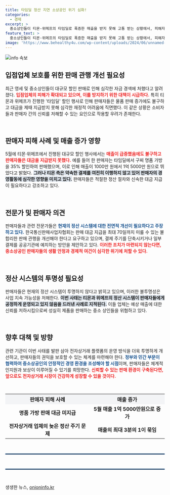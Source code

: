 ```yaml
---
title: 타임딜 정산 지연 소상공인 위기 심화!
categories:
  - 경제
excerpt: >
  중소상인들이 티몬·위메프의 타임딜로 폭증한 매출을 받지 못해 고통 받는 상황에서, 피해자들이 대책 촉구 기자회견을 열고 불합리한 판매 관행 개선을 요구하고 있다.
feature_text: >
  중소상인들이 티몬·위메프의 타임딜로 폭증한 매출을 받지 못해 고통 받는 상황에서, 피해자들이 대책 촉구 기자회견을 열고 불합리한 판매 관행 개선을 요구하고 있다.
image: 'https://www.behealthy4u.com/wp-content/uploads/2024/06/unnamed-file.png'
---
```


<p><img src="https://www.behealthy4u.com/wp-content/uploads/2024/06/unnamed-file.png" alt="info 속보" /></p>

<h2 data-ke-size="size26">입점업체 보호를 위한 판매 관행 개선 필요성</h2>

<p data-ke-size="size16">최근 영세 및 중소상인들이 대규모 할인 판매로 인해 심각한 자금 경색에 처했다고 알려졌다. <b><span style="color: #ee2323;">입점업체의 피해가 확대되고 있으며, 이를 방지하기 위한 대책이 시급하다.</span></b> 특히 티몬과 위메프가 진행한 '타임딜' 할인 행사로 인해 판매자들은 물품 판매 증가에도 불구하고 대금을 제때 지급받지 못해 심각한 재정적 어려움에 직면했다. 이 같은 상황은 소비자들과 판매자 간의 신뢰를 저해할 수 있는 요인으로 작용할 우려가 존재한다.</p>

<p data-ke-size="size16">&nbsp;</p>

<h2 data-ke-size="size26">판매자 피해 사례 및 매출 증가 영향</h2>

<p data-ke-size="size16">5월에 티몬·위메프에서 진행된 대규모 할인 행사에서는 <b><span style="color: #ee2323;">매출이 급증했음에도 불구하고 판매자들은 대금을 지급받지 못했다.</span></b> 예를 들어 한 판매자는 타임딜에서 구찌 명품 가방을 35% 할인하여 판매했으며, 이로 인해 매출이 1000만 원에서 1억 5000만 원으로 뛰었다고 밝혔다. <b><span style="background-color: #21538527;">그러나 티몬 측은 약속한 결제를 여전히 이행하지 않고 있어 판매자의 경영활동에 심각한 영향을 미치고 있다.</span></b> 판매자들은 적절한 정산 절차와 신속한 대금 지급이 필요하다고 강조하고 있다.</p>

<p data-ke-size="size16">&nbsp;</p>

<h2 data-ke-size="size26">전문가 및 판매자 의견</h2>

<p data-ke-size="size16">판매자들과 관련 전문가들은 <b><span style="color: #1a5490;">현재의 정산 시스템에 대한 전면적 개선이 필요하다고 주장하고 있다.</span></b> 한국통신판매사업자협회는 판매 대금 지급을 최대 70일까지 미룰 수 있는 불합리한 판매 관행을 개선해야 한다고 요구하고 있으며, 결제 주기를 단축시키거나 일부 결제를 공공기관에 예치하는 방안을 제안하고 있다. <b><span style="color: #ee2323;">이러한 조치가 마련되지 않는다면, 중소상공인 판매자들의 생활 안정과 경제적 여건이 심각한 위기에 처할 수 있다.</span></b></p>

<p data-ke-size="size16">&nbsp;</p>

<h2 data-ke-size="size26">정산 시스템의 투명성 필요성</h2>

<p data-ke-size="size16">판매자들은 현재의 정산 시스템이 투명하지 않다고 밝히고 있으며, 이러한 불투명성은 사업 지속 가능성을 저해한다. <b><span style="background-color: #21538527;">이번 사태는 티몬과 위메프의 정산 시스템이 판매자들에게 공정하게 운영되고 있지 않음을 드러낸 사례로 지적된다.</span></b> 이들 업체는 예상 매출에 대한 신뢰를 저하시킴으로써 성실히 제품을 판매하는 중소 상인들을 위협하고 있다.</p>

<p data-ke-size="size16">&nbsp;</p>

<h2 data-ke-size="size26">향후 대책 및 방향</h2>

<p data-ke-size="size16">관련 기관이 이번 사태를 발판 삼아 전자상거래 플랫폼의 운영 방식을 더욱 투명하게 개선하고, 판매자들의 권익을 보호할 수 있는 체계를 마련해야 한다. <b><span style="color: #1a5490;">정부와 민간 부문이 협력하여 중소상공인의 안정적인 경영 환경을 조성해야 할 시점</span></b>이며, 판매자들은 체계적인지원과 보상이 이루어질 수 있기를 희망한다. <b><span style="color: #ee2323;">신뢰할 수 있는 판매 환경이 구축된다면, 앞으로도 전자상거래 시장이 건강하게 성장할 수 있을 것이다.</span></b></p>

<p data-ke-size="size16">&nbsp;</p>

<table style="width: 100%; border-collapse: collapse;">
  <tr>
    <th style="text-align: center; background-color: #f3f4f6;">판매자 피해 사례</th>
    <th style="text-align: center; background-color: #f3f4f6;">매출 증가</th>
  </tr>
  <tr>
    <td style="text-align: center; height: 17px;"><b>명품 가방 판매 대금 미지급</b></td>
    <td style="text-align: center; height: 17px;"><b>5월 매출 1억 5000만원으로 증가</b></td>
  </tr>
  <tr>
    <td style="text-align: center; height: 17px;"><b>전자상거래 업체의 늦은 정산 주기 문제</b></td>
    <td style="text-align: center; height: 17px;"><b>매출의 최대 3분의 1이 묶임</b></td>
  </tr>
</table>

<p data-ke-size="size16">&nbsp;</p>

<hr style="border: 1px solid #1a5490;">

<p data-ke-size="size16">&nbsp;</p>

<hr style="border: 1px solid #1a5490;">

<p data-ke-size="size16">&nbsp;</p>
생생한 뉴스, <a href="https://onioninfo.kr" rel="dofollow">onioninfo.kr</a>


